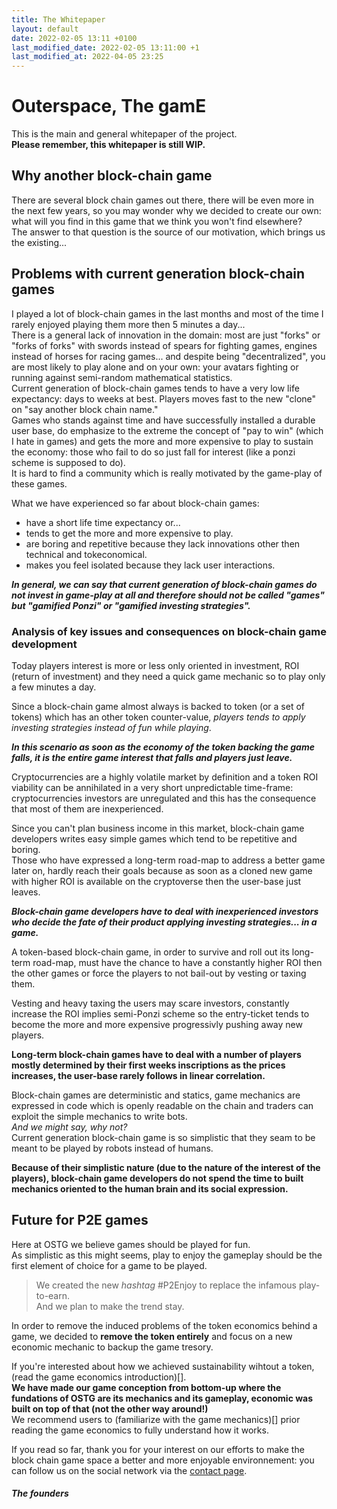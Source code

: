 ```yaml
---
title: The Whitepaper
layout: default
date: 2022-02-05 13:11 +0100
last_modified_date: 2022-02-05 13:11:00 +1
last_modified_at: 2022-04-05 23:25
---
```


# Outerspace, The gamE

This is the main and general whitepaper of the project.   
**Please remember, this whitepaper is still WIP.**

## Why another block-chain game
There are several block chain games out there, there will be even more in the next few years, so you may wonder why we decided to create our own: what will you find in this game that we think you won't find elsewhere?   
The answer to that question is the source of our motivation, which brings us the existing...   

## Problems with current generation block-chain games
I played a lot of block-chain games in the last months and most of the time I rarely enjoyed playing them more then 5 minutes a day...   
There is a general lack of innovation in the domain: most are just "forks" or "forks of forks" with swords instead of spears for fighting games, engines instead of horses for racing games... and despite being "decentralized", you are most likely to play alone and on your own: your avatars fighting or running against semi-random mathematical statistics.   
Current generation of block-chain games tends to have a very low life expectancy: days to weeks at best. Players moves fast to the new "clone" on "say another block chain name."   
Games who stands against time and have successfully installed a durable user base, do emphasize to the extreme the concept of "pay to win" (which I hate in games) and gets the more and more expensive to play to sustain the economy: those who fail to do so just fall for interest (like a ponzi scheme is supposed to do).   
It is hard to find a community which is really motivated by the game-play of these games.   
  
  
What we have experienced so far about block-chain games: 
 - have a short life time expectancy or... 
 - tends to get the more and more expensive to play.
 - are boring and repetitive because they lack innovations other then technical and tokeconomical.
 - makes you feel isolated because they lack user interactions.
  
***In general, we can say that current generation of block-chain games do not invest in game-play at all and therefore should not be called "games" but "gamified Ponzi" or "gamified investing strategies".***   
  
### Analysis of key issues and consequences on block-chain game development

Today players interest is more or less only oriented in investment, ROI (return of investment) and they need a quick game mechanic so to play only a few minutes a day.   
  
Since a block-chain game almost always is backed to token (or a set of tokens) which has an other token counter-value, *players tends to apply investing strategies instead of fun while playing*. 
  
***In this scenario as soon as the economy of the token backing the game falls, it is the entire game interest that falls and players just leave.***   
  
  
Cryptocurrencies are a highly volatile market by definition and a token ROI viability can be annihilated in a very short unpredictable time-frame: cryptocurrencies investors are unregulated and this has the consequence that most of them are inexperienced.   
  
Since you can't plan business income in this market, block-chain game developers writes easy simple games which tend to be repetitive and boring.   
Those who have expressed a long-term road-map to address a better game later on, hardly reach their goals because as soon as a cloned new game with higher ROI is available on the cryptoverse then the user-base just leaves.   
  
***Block-chain game developers have to deal with inexperienced investors who decide the fate of their product applying investing strategies... in a game.*** 
  
  
A token-based block-chain game, in order to survive and roll out its long-term road-map, must have the chance to have a constantly higher ROI then the other games or force the players to not bail-out by vesting or taxing them.   
  
Vesting and heavy taxing the users may scare investors, constantly increase the ROI implies semi-Ponzi scheme so the entry-ticket tends to become the more and more expensive progressivly pushing away new players.   
  
**Long-term block-chain games have to deal with a number of players mostly determined by their first weeks inscriptions as the prices increases, the user-base rarely follows in linear correlation.**   
  
  
Block-chain games are deterministic and statics, game mechanics are expressed in code which is openly readable on the chain and traders can exploit the simple mechanics to write bots.   
*And we might say, why not?*   
Current generation block-chain game is so simplistic that they seam to be meant to be played by robots instead of humans.   
  
**Because of their simplistic nature (due to the nature of the interest of the players), block-chain game developers do not spend the time to built mechanics oriented to the human brain and its social expression.** 
  
  

## Future for P2E games

Here at OSTG we believe games should be played for fun.  
As simplistic as this might seems, play to enjoy the gameplay should be the first element of choice for a game to be played.  

> We created the new _hashtag_ #P2Enjoy to replace the infamous play-to-earn.  
> And we plan to make the trend stay.
  
In order to remove the induced problems of the token economics behind a game, we decided to **remove the token entirely** and focus on a new economic mechanic to backup the game tresory.  
  

If you're interested about how we achieved sustainability wihtout a token, (read the game economics introduction)[].  
**We have made our game conception from bottom-up where the fundations of OSTG are its mechanics and its gameplay, economic was built on top of that (not the other way around!)**  
We recommend users to (familiarize with the game mechanics)[] prior reading the game economics to fully understand how it works.  

If you read so far, thank you for your interest on our efforts to make the block chain game space a better and more enjoyable environnement: you can follow us on the social network via the [contact page](/contact).  

##### The founders
